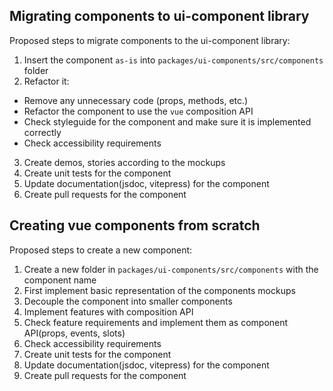 ## Migrating components to ui-component library

Proposed steps to migrate components to the ui-component library:

1. Insert the component `as-is` into `packages/ui-components/src/components` folder
2. Refactor it:

- Remove any unnecessary code (props, methods, etc.)
- Refactor the component to use the `vue` composition API
- Check styleguide for the component and make sure it is implemented correctly
- Check accessibility requirements

3. Create demos, stories according to the mockups
4. Create unit tests for the component
5. Update documentation(jsdoc, vitepress) for the component
6. Create pull requests for the component

## Creating vue components from scratch

Proposed steps to create a new component:

1. Create a new folder in `packages/ui-components/src/components` with the component name
2. First implement basic representation of the components mockups
3. Decouple the component into smaller components
4. Implement features with composition API
5. Check feature requirements and implement them as component API(props, events, slots)
6. Check accessibility requirements
7. Create unit tests for the component
8. Update documentation(jsdoc, vitepress) for the component
9. Create pull requests for the component
